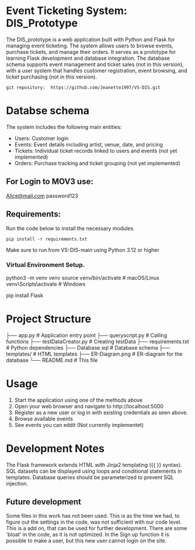 # Event Ticketing System: DIS_Prototype
The DIS_prototype is a web application built with Python and Flask for managing event ticketing. The system allows users to browse events, purchase tickets, and manage their orders. It serves as a prototype for learning Flask development and database integration.
The database schema supports event management and ticket sales (not in this version), with a user system that handles customer registration, event browsing, and ticket purchasing (not in this version).

    git repository:  https://github.com/Jeanette1997/VS-DIS.git

# Databse schema
The system includes the following main entities:
- Users: Customer login
- Events: Event details including artist, venue, date, and pricing
- Tickets: Individual ticket records linked to users and events (not yet implemented)
- Orders: Purchase tracking and ticket grouping (not yet implemented)

## For Login to MOV3 use:
Alice@mail.com
password123


## Requirements:
Run the code below to install the necessary modules.

    pip install -r requirements.txt

Make sure to run from VS-DIS-main using Python 3.12 or higher

### Virtual Environment Setup.

python3 -m venv venv
source venv/bin/activate      # macOS/Linux
venv\Scripts\activate         # Windows

pip install Flask


# Project Structure
├── app.py                  # Application entry point
├── queryscript.py          # Calling functions
├── testDataCreator.py      # Creating testData
├── requirements.txt        # Python dependencies
├── Database.sql            # Database schema
├── templates/              # HTML templates
├── ER-Diagram.png          # ER-diagram for the database
└── README.md               # This file

# Usage

1. Start the application using one of the methods above
2. Open your web browser and navigate to http://localhost:5000
3. Register as a new user or log in with existing credentials as seen above.
4. Browse available events
5. See events you can eddit (Not currently implementet)

# Development Notes

The Flask framework extends HTML with Jinja2 templating ({{ }} syntax).
SQL datasets can be displayed using loops and conditional statements in templates.
Database queries should be parameterized to prevent SQL injection.

## Future development

Some files in this work has not been used. This is as the time we had, to figure out the settings in the code, was not sufficient with our code level. This is a add on, that can be used for further development. There are some 'bloat' in the code, as it is not optimized. In the Sign up function it is possible to make a user, but this new user cannot login on the site. 


